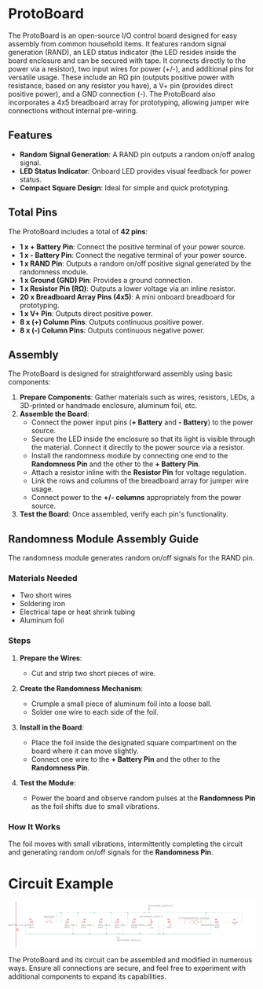 # ProtoBoard

The ProtoBoard is an open-source I/O control board designed for easy assembly from common household items. It features random signal generation (RAND), an LED status indicator (the LED resides inside the board enclosure and can be secured with tape. It connects directly to the power via a resistor), two input wires for power (+/-), and additional pins for versatile usage. These include an RΩ pin (outputs positive power with resistance, based on any resistor you have), a V+ pin (provides direct positive power), and a GND connection (-). The ProtoBoard also incorporates a 4x5 breadboard array for prototyping, allowing jumper wire connections without internal pre-wiring. 

## Features
- **Random Signal Generation**: A RAND pin outputs a random on/off analog signal.
- **LED Status Indicator**: Onboard LED provides visual feedback for power status.
- **Compact Square Design**: Ideal for simple and quick prototyping.

## Total Pins
The ProtoBoard includes a total of **42 pins**:
- **1 x + Battery Pin**: Connect the positive terminal of your power source.
- **1 x - Battery Pin**: Connect the negative terminal of your power source.
- **1 x RAND Pin**: Outputs a random on/off positive signal generated by the randomness module.
- **1 x Ground (GND) Pin**: Provides a ground connection.
- **1 x Resistor Pin (RΩ)**: Outputs a lower voltage via an inline resistor.
- **20 x Breadboard Array Pins (4x5)**: A mini onboard breadboard for prototyping.
- **1 x V+ Pin**: Outputs direct positive power.
- **8 x (+) Column Pins**: Outputs continuous positive power.
- **8 x (-) Column Pins**: Outputs continuous negative power.

## Assembly
The ProtoBoard is designed for straightforward assembly using basic components:

1. **Prepare Components**: Gather materials such as wires, resistors, LEDs, a 3D-printed or handmade enclosure, aluminum foil, etc.
2. **Assemble the Board**:
   - Connect the power input pins (**+ Battery** and **- Battery**) to the power source.
   - Secure the LED inside the enclosure so that its light is visible through the material. Connect it directly to the power source via a resistor.
   - Install the randomness module by connecting one end to the **Randomness Pin** and the other to the **+ Battery Pin**.
   - Attach a resistor inline with the **Resistor Pin** for voltage regulation.
   - Link the rows and columns of the breadboard array for jumper wire usage.
   - Connect power to the **+/- columns** appropriately from the power source.
3. **Test the Board**: Once assembled, verify each pin's functionality.

## Randomness Module Assembly Guide

The randomness module generates random on/off signals for the RAND pin. 

### Materials Needed
- Two short wires
- Soldering iron
- Electrical tape or heat shrink tubing
- Aluminum foil

### Steps
1. **Prepare the Wires**:
   - Cut and strip two short pieces of wire.

2. **Create the Randomness Mechanism**:
   - Crumple a small piece of aluminum foil into a loose ball.
   - Solder one wire to each side of the foil.

3. **Install in the Board**:
   - Place the foil inside the designated square compartment on the board where it can move slightly.
   - Connect one wire to the **+ Battery Pin** and the other to the **Randomness Pin**.

4. **Test the Module**:
   - Power the board and observe random pulses at the **Randomness Pin** as the foil shifts due to small vibrations.

### How It Works
The foil moves with small vibrations, intermittently completing the circuit and generating random on/off signals for the **Randomness Pin**.

# Circuit Example

![board](example.png)

The ProtoBoard and its circuit can be assembled and modified in numerous ways. Ensure all connections are secure, and feel free to experiment with additional components to expand its capabilities.
